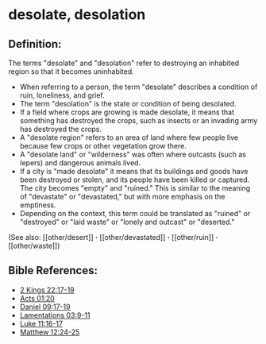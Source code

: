 # desolate, desolation #

## Definition: ##

The terms "desolate" and "desolation" refer to destroying an inhabited region so that it becomes uninhabited.

* When referring to a person, the term "desolate" describes a condition of ruin, loneliness, and grief.
* The term "desolation" is the state or condition of being desolated.
* If a field where crops are growing is made desolate, it means that something has destroyed the crops, such as insects or an invading army has destroyed the crops.
* A "desolate region" refers to an area of land where few people live because few crops or other vegetation grow there.
* A "desolate land" or "wilderness" was often where outcasts (such as lepers) and dangerous animals lived.
* If a city is "made desolate" it means that its buildings and goods have been destroyed or stolen, and its people have been killed or captured. The city becomes "empty" and "ruined." This is similar to the meaning of "devastate" or "devastated," but with more emphasis on the emptiness.
* Depending on the context, this term could be translated as "ruined" or "destroyed" or "laid waste" or "lonely and outcast" or "deserted." 

(See also: [[other/desert]] **·** [[other/devastated]] **·** [[other/ruin]] **·** [[other/waste]])

## Bible References: ##

* [2 Kings 22:17-19](en/tn/2ki/help/22/17)
* [Acts 01:20](en/tn/act/help/01/20)
* [Daniel 09:17-19](en/tn/dan/help/09/17)
* [Lamentations 03:9-11](en/tn/lam/help/03/09)
* [Luke 11:16-17](en/tn/luk/help/11/16)
* [Matthew 12:24-25](en/tn/mat/help/12/24)